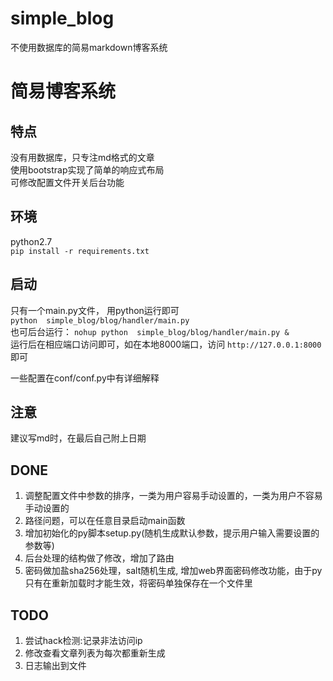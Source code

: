 # simple_blog
不使用数据库的简易markdown博客系统  

# 简易博客系统  

## 特点  
没有用数据库，只专注md格式的文章  
使用bootstrap实现了简单的响应式布局  
可修改配置文件开关后台功能

## 环境  
python2.7  
`pip install -r requirements.txt`  

## 启动  
只有一个main.py文件， 用python运行即可  
`python  simple_blog/blog/handler/main.py`  
也可后台运行：
`nohup python  simple_blog/blog/handler/main.py &`   
运行后在相应端口访问即可，如在本地8000端口，访问 `http://127.0.0.1:8000`即可  

一些配置在conf/conf.py中有详细解释  

## 注意
建议写md时，在最后自己附上日期  

## DONE
1. 调整配置文件中参数的排序，一类为用户容易手动设置的，一类为用户不容易手动设置的
1. 路径问题，可以在任意目录启动main函数
1. 增加初始化的py脚本setup.py(随机生成默认参数，提示用户输入需要设置的参数等)
1. 后台处理的结构做了修改，增加了路由
1. 密码做加盐sha256处理，salt随机生成, 增加web界面密码修改功能，由于py只有在重新加载时才能生效，将密码单独保存在一个文件里


## TODO
1. 尝试hack检测:记录非法访问ip
1. 修改查看文章列表为每次都重新生成
1. 日志输出到文件

  
 
